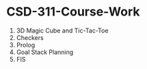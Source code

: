 # CSD-311-Course-Work

1. 3D Magic Cube and Tic-Tac-Toe
2. Checkers
3. Prolog
4. Goal Stack Planning
5. FIS

